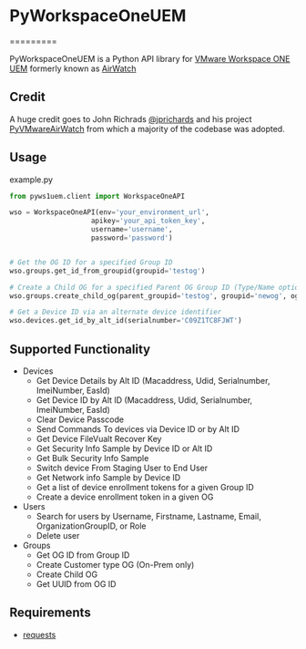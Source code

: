 # PyWorkspaceOneUEM

=========

PyWorkspaceOneUEM is a Python API library for [VMware Workspace ONE UEM](https://www.vmware.com/content/vmware/vmware-published-sites/us/products/workspace-one.html.html) formerly known as [AirWatch](https://www.air-watch.com/)

## Credit

A huge credit goes to John Richrads [@jprichards](https://github.com/jprichards) and his project [PyVMwareAirWatch](https://github.com/jprichards/PyVMwareAirWatch) from which a majority of the codebase was adopted.

## Usage

example.py

```python
from pyws1uem.client import WorkspaceOneAPI

wso = WorkspaceOneAPI(env='your_environment_url',
                    apikey='your_api_token_key',
                    username='username',
                    password='password')


# Get the OG ID for a specified Group ID
wso.groups.get_id_from_groupid(groupid='testog')

# Create a Child OG for a specified Parent OG Group ID (Type/Name optional)
wso.groups.create_child_og(parent_groupid='testog', groupid='newog', og_type='Container', name='newog')

# Get a Device ID via an alternate device identifier
wso.devices.get_id_by_alt_id(serialnumber='C09Z1TC8FJWT')
```

## Supported Functionality

* Devices
  * Get Device Details by Alt ID (Macaddress, Udid, Serialnumber, ImeiNumber, EasId)
  * Get Device ID by Alt ID (Macaddress, Udid, Serialnumber, ImeiNumber, EasId)
  * Clear Device Passcode
  * Send Commands To devices via Device ID or by Alt ID
  * Get Device FileVualt Recover Key
  * Get Security Info Sample by Device ID or Alt ID
  * Get Bulk Security Info Sample
  * Switch device From Staging User to End User
  * Get Network info Sample by Device ID
  * Get a list of device enrollment tokens for a given Group ID
  * Create a device enrollment token in a given OG
* Users
  * Search for users by Username, Firstname, Lastname, Email,
  OrganizationGroupID, or Role
  * Delete user
* Groups
  * Get OG ID from Group ID
  * Create Customer type OG (On-Prem only)
  * Create Child OG
  * Get UUID from OG ID

## Requirements

* [requests](http://docs.python-requests.org/en/latest/)
